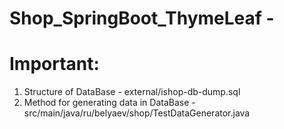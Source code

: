 # Shop_SpringBoot_ThymeLeaf -

# Important:

 1) Structure of DataBase - external/ishop-db-dump.sql
 2) Method for generating data in DataBase - src/main/java/ru/belyaev/shop/TestDataGenerator.java
